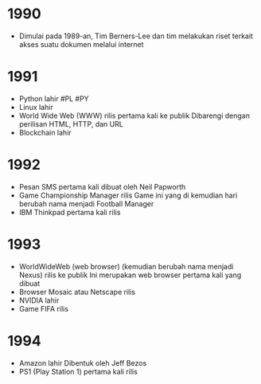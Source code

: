 # 1990 
- Dimulai pada 1989-an, Tim Berners-Lee dan tim melakukan riset terkait akses suatu dokumen melalui internet
# 1991
-  Python lahir #PL #PY
- Linux lahir
- World Wide Web (WWW) rilis pertama kali ke publik
	Dibarengi dengan perilisan HTML, HTTP, dan URL
- Blockchain lahir
# 1992
-  Pesan SMS pertama kali dibuat oleh Neil Papworth
- Game Championship Manager rilis
  Game ini yang di kemudian hari berubah nama menjadi Football Manager
- IBM Thinkpad pertama kali rilis

# 1993
- WorldWideWeb (web browser) (kemudian berubah nama menjadi Nexus) rilis ke publik
	Ini merupakan web browser pertama kali yang dibuat
- Browser Mosaic atau Netscape rilis
- NVIDIA lahir
- Game FIFA rilis
# 1994

- Amazon lahir
	Dibentuk oleh Jeff Bezos
- PS1 (Play Station 1) pertama kali rilis